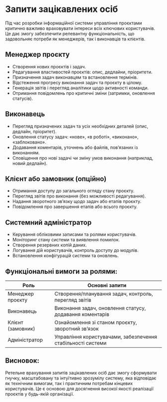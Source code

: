 # Запити зацікавлених осіб

Під час розробки інформаційної системи управління проєктами критично важливо враховувати інтереси всіх ключових користувачів. Це дає змогу забезпечити релевантну функціональність, що задовольняє потреби як менеджерів, так і виконавців та клієнтів.

## Менеджер проєкту

- Створення нових проєктів і задач.
- Редагування властивостей проєктів: опис, дедлайни, пріоритети.  
- Призначення задач виконавцям та встановлення термінів.  
- Відстеження прогресу виконання задач та проєкту в цілому. 
- Генерація звітів і перегляд аналітики щодо активності команди.
- Отримання повідомлень про критичні зміни (затримки, оновлення статусів).

## Виконавець

- Перегляд призначених задач та усіх необхідних деталей (опис, дедлайн, пріоритет).  
- Оновлення статусу задач: «нове», «в роботі», «виконано», «заблоковано». 
- Додавання коментарів, уточнень або файлів, пов’язаних із виконанням. 
- Сповіщення про нові задачі чи зміну умов виконання (наприклад, новий дедлайн).

## Клієнт або замовник (опційно)

- Отримання доступу до загального огляду стану проєкту.
- Перегляд звітів про виконання (без можливості редагування). 
- Надання зворотного зв’язку щодо задач або етапів проєкту.
- Повідомлення про завершення етапів або всього проєкту.

## Системний адміністратор

- Керування обліковими записами та ролями користувачів.  
- Моніторинг стану системи та виявлення помилок.  
- Створення резервних копій даних.  
- Логування дій користувачів, контроль доступу до модулів.
- Встановлення конфігурацій системи та оновлень.

## Функціональні вимоги за ролями:

| Роль           | Основні запити                          |
|----------------|---------------------------------------|
| Менеджер проєкту | Створення/планування задач, контроль, перегляд звітів |
| Виконавець     | Виконання задач, оновлення статусу, додавання коментарів |
| Клієнт (замовник) | Ознайомлення зі станом проєкту, зворотний зв’язок       |
| Адміністратор  | Управління користувачами, забезпечення стабільності системи |

## Висновок:

Ретельне врахування запитів зацікавлених осіб дає змогу сформувати гнучку, масштабовану та інтуїтивно зрозумілу систему, яка відповідає як технічним вимогам, так і практичним потребам кінцевих користувачів. Це є основою для досягнення високої якості реалізації проєктів у будь-якій організації.
